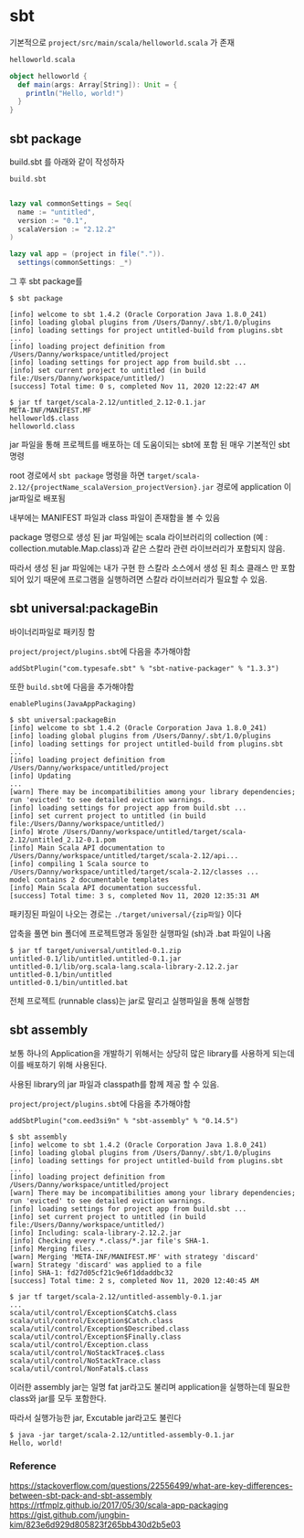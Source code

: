 # sbt 

기본적으로 `project/src/main/scala/helloworld.scala` 가 존재

```scala
helloworld.scala

object helloworld {
  def main(args: Array[String]): Unit = {
    println("Hello, world!")
  }
}
```

## sbt package

build.sbt 를 아래와 같이 작성하자

```sbt
build.sbt


lazy val commonSettings = Seq(
  name := "untitled",
  version := "0.1",
  scalaVersion := "2.12.2"
)

lazy val app = (project in file(".")).
  settings(commonSettings: _*)
```

그 후 sbt package를 

```shell-script
$ sbt package

[info] welcome to sbt 1.4.2 (Oracle Corporation Java 1.8.0_241)
[info] loading global plugins from /Users/Danny/.sbt/1.0/plugins
[info] loading settings for project untitled-build from plugins.sbt ...
[info] loading project definition from /Users/Danny/workspace/untitled/project
[info] loading settings for project app from build.sbt ...
[info] set current project to untitled (in build file:/Users/Danny/workspace/untitled/)
[success] Total time: 0 s, completed Nov 11, 2020 12:22:47 AM

$ jar tf target/scala-2.12/untitled_2.12-0.1.jar 
META-INF/MANIFEST.MF
helloworld$.class
helloworld.class
```
jar 파일을 통해 프로젝트를 배포하는 데 도움이되는 sbt에 포함 된 매우 기본적인 sbt 명령

root 경로에서 `sbt package` 명령을 하면 `target/scala-2.12/{projectName_scalaVersion_projectVersion}.jar` 경로에 application 이 jar파일로 배포됨

내부에는 MANIFEST 파일과 class 파일이 존재함을 볼 수 있음

package 명령으로 생성 된 jar 파일에는 scala 라이브러리의 collection (예 : collection.mutable.Map.class)과 같은 스칼라 관련 라이브러리가 포함되지 않음.

따라서 생성 된 jar 파일에는 내가 구현 한 스칼라 소스에서 생성 된 최소 클래스 만 포함되어 있기 때문에 프로그램을 실행하려면 스칼라 라이브러리가 필요할 수 있음.


## sbt universal:packageBin

바이너리파일로 패키징 함

`project/project/plugins.sbt`에 다음을 추가해야함

`addSbtPlugin("com.typesafe.sbt" % "sbt-native-packager" % "1.3.3")`

또한 `build.sbt`에 다음을 추가해야함

`enablePlugins(JavaAppPackaging)`

```shell-script
$ sbt universal:packageBin
[info] welcome to sbt 1.4.2 (Oracle Corporation Java 1.8.0_241)
[info] loading global plugins from /Users/Danny/.sbt/1.0/plugins
[info] loading settings for project untitled-build from plugins.sbt ...
[info] loading project definition from /Users/Danny/workspace/untitled/project
[info] Updating 
...
[warn] There may be incompatibilities among your library dependencies; run 'evicted' to see detailed eviction warnings.
[info] loading settings for project app from build.sbt ...
[info] set current project to untitled (in build file:/Users/Danny/workspace/untitled/)
[info] Wrote /Users/Danny/workspace/untitled/target/scala-2.12/untitled_2.12-0.1.pom
[info] Main Scala API documentation to /Users/Danny/workspace/untitled/target/scala-2.12/api...
[info] compiling 1 Scala source to /Users/Danny/workspace/untitled/target/scala-2.12/classes ...
model contains 2 documentable templates
[info] Main Scala API documentation successful.
[success] Total time: 3 s, completed Nov 11, 2020 12:35:31 AM
```

패키징된 파일이 나오는 경로는 `./target/universal/{zip파일}` 이다


압축을 풀면 bin 폴더에 프로젝트명과 동일한 실행파일 (sh)과 .bat 파일이 나옴

```shell-script
$ jar tf target/universal/untitled-0.1.zip     
untitled-0.1/lib/untitled.untitled-0.1.jar
untitled-0.1/lib/org.scala-lang.scala-library-2.12.2.jar
untitled-0.1/bin/untitled
untitled-0.1/bin/untitled.bat
```

전체 프로젝트 (runnable class)는 jar로 말리고 실행파일을 통해 실행함


## sbt assembly

보통 하나의 Application을 개발하기 위해서는 상당히 많은 library를 사용하게 되는데 이를 배포하기 위해 사용된다.

사용된 library의 jar 파일과 classpath를 함께 제공 할 수 있음.


`project/project/plugins.sbt`에 다음을 추가해야함

`addSbtPlugin("com.eed3si9n" % "sbt-assembly" % "0.14.5")`

```shell-script
$ sbt assembly
[info] welcome to sbt 1.4.2 (Oracle Corporation Java 1.8.0_241)
[info] loading global plugins from /Users/Danny/.sbt/1.0/plugins
[info] loading settings for project untitled-build from plugins.sbt ...
[info] loading project definition from /Users/Danny/workspace/untitled/project
[warn] There may be incompatibilities among your library dependencies; run 'evicted' to see detailed eviction warnings.
[info] loading settings for project app from build.sbt ...
[info] set current project to untitled (in build file:/Users/Danny/workspace/untitled/)
[info] Including: scala-library-2.12.2.jar
[info] Checking every *.class/*.jar file's SHA-1.
[info] Merging files...
[warn] Merging 'META-INF/MANIFEST.MF' with strategy 'discard'
[warn] Strategy 'discard' was applied to a file
[info] SHA-1: fd27d05cf21c9e6f1ddaddbc32
[success] Total time: 2 s, completed Nov 11, 2020 12:40:45 AM

$ jar tf target/scala-2.12/untitled-assembly-0.1.jar
...
scala/util/control/Exception$Catch$.class
scala/util/control/Exception$Catch.class
scala/util/control/Exception$Described.class
scala/util/control/Exception$Finally.class
scala/util/control/Exception.class
scala/util/control/NoStackTrace$.class
scala/util/control/NoStackTrace.class
scala/util/control/NonFatal$.class
```

이러한 assembly jar는 일명 fat jar라고도 불리며 application을 실행하는데 필요한 class와 jar를 모두 포함한다.

따라서 실행가능한 jar, Excutable jar라고도 불린다

```shell-script
$ java -jar target/scala-2.12/untitled-assembly-0.1.jar 
Hello, world!
```


### Reference

https://stackoverflow.com/questions/22556499/what-are-key-differences-between-sbt-pack-and-sbt-assembly  
https://rtfmplz.github.io/2017/05/30/scala-app-packaging  
https://gist.github.com/jungbin-kim/823e6d929d805823f265bb430d2b5e03  

